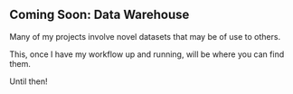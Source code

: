 ## Coming Soon: Data Warehouse
Many of my projects involve novel datasets that may be of use to others.   

This, once I have my workflow up and running, will be where you can find them.   

Until then!   
